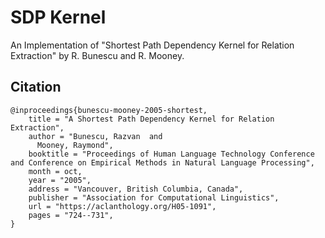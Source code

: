 # SDP Kernel
An Implementation of "Shortest Path Dependency Kernel for Relation Extraction" by R. Bunescu and R. Mooney.

## Citation
```
@inproceedings{bunescu-mooney-2005-shortest,
    title = "A Shortest Path Dependency Kernel for Relation Extraction",
    author = "Bunescu, Razvan  and
      Mooney, Raymond",
    booktitle = "Proceedings of Human Language Technology Conference and Conference on Empirical Methods in Natural Language Processing",
    month = oct,
    year = "2005",
    address = "Vancouver, British Columbia, Canada",
    publisher = "Association for Computational Linguistics",
    url = "https://aclanthology.org/H05-1091",
    pages = "724--731",
}
```